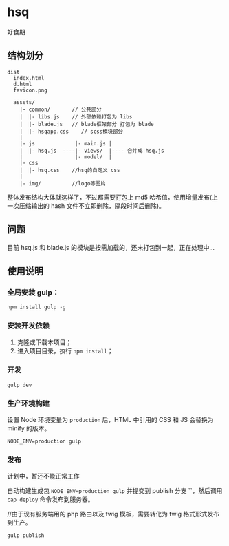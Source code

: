 # hsq

好食期

## 结构划分

```
dist
  index.html
  d.html
  favicon.png

  assets/
    |- common/       // 公共部分
    |  |- libs.js    // 外部依赖打包为 libs
    |  |- blade.js   // blade框架部分 打包为 blade
    |  |- hsqapp.css    // scss模块部分
    |
    |- js             |- main.js |
    |  |- hsq.js  ----|- views/  |---- 合并成 hsq.js
    |                 |- model/  |
    |- css
    |  |- hsq.css    //hsq的自定义 css
    |
    |- img/          //logo等图片
```

整体发布结构大体就这样了，不过都需要打包上 md5 哈希值，使用增量发布(上一次压缩输出的 hash 文件不立即删除，隔段时间后删除)。

## 问题

目前 hsq.js 和 blade.js 的模块是按需加载的，还未打包到一起，正在处理中...


## 使用说明

### 全局安装 gulp：

```
npm install gulp -g
```

### 安装开发依赖

1. 克隆或下载本项目；
2. 进入项目目录，执行 `npm install`；

### 开发

```
gulp dev
```

### 生产环境构建

设置 Node 环境变量为 `production` 后，HTML 中引用的 CSS 和 JS 会替换为 minify 的版本。

```
NODE_ENV=production gulp
```

### 发布

计划中，暂还不能正常工作

自动构建生成包 `NODE_ENV=production gulp` 并提交到 publish 分支 ``，然后调用 `cap deploy` 命令发布到服务器。

//由于现有服务端用的 php 路由以及 twig 模板，需要转化为 twig 格式形式发布到生产。

```
gulp publish
```
